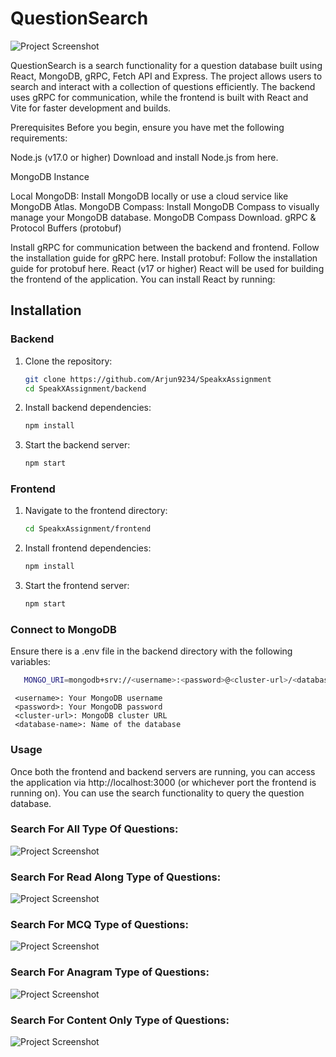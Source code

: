 # QuestionSearch

![Project Screenshot](https://github.com/user-attachments/assets/847a87a3-966f-4a13-980f-21cae2dd350f)


QuestionSearch is a search functionality for a question database built using  React, MongoDB, gRPC, Fetch API and Express. The project allows users to search and interact with a collection of questions efficiently. The backend uses gRPC for communication, while the frontend is built with React and Vite for faster development and builds.

Prerequisites
Before you begin, ensure you have met the following requirements:

Node.js (v17.0 or higher)
Download and install Node.js from here.

MongoDB Instance

Local MongoDB: Install MongoDB locally or use a cloud service like MongoDB Atlas.
MongoDB Compass: Install MongoDB Compass to visually manage your MongoDB database. MongoDB Compass Download.
gRPC & Protocol Buffers (protobuf)

Install gRPC for communication between the backend and frontend. Follow the installation guide for gRPC here.
Install protobuf: Follow the installation guide for protobuf here.
React (v17 or higher)
React will be used for building the frontend of the application. You can install React by running:

## Installation

### Backend

1. Clone the repository:
   ```bash
   git clone https://github.com/Arjun9234/SpeakxAssignment
   cd SpeakXAssignment/backend
2. Install backend dependencies:
   ```bash
   npm install
3. Start the backend server:
   ```bash
   npm start

### Frontend
1. Navigate to the frontend directory:
   ```bash
   cd SpeakxAssignment/frontend
2. Install frontend dependencies:
   ```bash
   npm install
3. Start the frontend server:
   ```bash
   npm start


### Connect to MongoDB
Ensure there is a .env file in the backend directory with the following variables:
```bash
   MONGO_URI=mongodb+srv://<username>:<password>@<cluster-url>/<database-name>?retryWrites=true&w=majority
```
```
 <username>: Your MongoDB username
 <password>: Your MongoDB password
 <cluster-url>: MongoDB cluster URL
 <database-name>: Name of the database
```


### Usage
Once both the frontend and backend servers are running, you can access the application via http://localhost:3000 (or whichever port the frontend is running on). You can use the search functionality to query the question database.

### Search For All Type Of Questions: 
![Project Screenshot](https://github.com/user-attachments/assets/60912ee3-3558-428a-8731-dc1c50162098)


### Search For Read Along Type of Questions:
![Project Screenshot](https://github.com/user-attachments/assets/7e2e8be6-8452-4221-805f-06c62ab51457)


### Search For MCQ Type of Questions:
![Project Screenshot](https://github.com/user-attachments/assets/36373d3c-da2e-452a-ada3-9ce6881323fc)


### Search For Anagram Type of Questions: 
![Project Screenshot](https://github.com/user-attachments/assets/826328c6-f2e7-4407-9956-3414407047aa)


### Search For Content Only Type of Questions:
![Project Screenshot](https://github.com/user-attachments/assets/60912ee3-3558-428a-8731-dc1c50162098)
